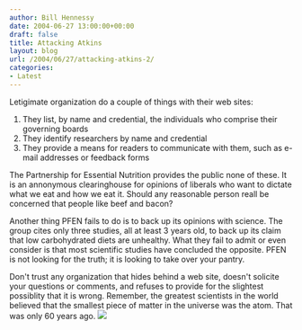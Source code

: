 ```yaml
---
author: Bill Hennessy
date: 2004-06-27 13:00:00+00:00
draft: false
title: Attacking Atkins
layout: blog
url: /2004/06/27/attacking-atkins-2/
categories:
- Latest
---
```


Letigimate organization do a couple of things with their web sites:  
  
  1. They list, by name and credential, the individuals who comprise their governing boards  
  2. They identify researchers by name and credential  
  3. They provide a means for readers to communicate with them, such as e-mail addresses or feedback forms  
  
The Partnership for Essential Nutrition provides the public none of these.  It is an annonymous clearinghouse for opinions of liberals who want to dictate what we eat and how we eat it.  Should any reasonable person reall be concerned that people like beef and bacon?   
  
Another thing PFEN fails to do is to back up its opinions with science.  The group cites only three studies, all at least 3 years old, to back up its claim that low carbohydrated diets are unhealthy.  What they fail to admit or even consider is that most scientific studies have concluded the opposite.  PFEN is not looking for the truth; it is looking to take over your pantry.  
  
Don't trust any organization that hides behind a web site, doesn't solicite your questions or comments, and refuses to provide for the slightest possiblity that it is wrong.  Remember, the greatest scientists in the world believed that the smallest piece of matter in the universe was the atom.  That was only 60 years ago.  ![](https://blog.billhennessy.com/aggbug.aspx?PostID=743)


